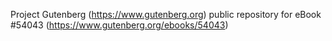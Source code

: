 Project Gutenberg (https://www.gutenberg.org) public repository for
eBook #54043 (https://www.gutenberg.org/ebooks/54043)
